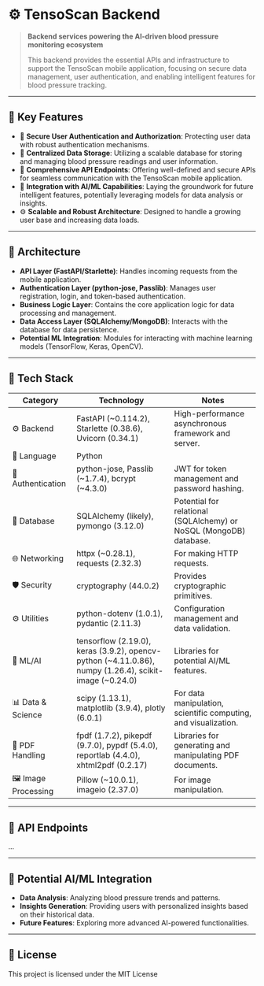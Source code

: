 # ⚙️ TensoScan Backend

> **Backend services powering the AI-driven blood pressure monitoring ecosystem**
>
> This backend provides the essential APIs and infrastructure to support the TensoScan mobile application, focusing on secure data management, user authentication, and enabling intelligent features for blood pressure tracking.

---

## 🚀 Key Features

- 🔑 **Secure User Authentication and Authorization**: Protecting user data with robust authentication mechanisms.
- 💾 **Centralized Data Storage**: Utilizing a scalable database for storing and managing blood pressure readings and user information.
- 🔗 **Comprehensive API Endpoints**: Offering well-defined and secure APIs for seamless communication with the TensoScan mobile application.
- 🧠 **Integration with AI/ML Capabilities**: Laying the groundwork for future intelligent features, potentially leveraging models for data analysis or insights.
- ⚙️ **Scalable and Robust Architecture**: Designed to handle a growing user base and increasing data loads.

---

## 🧱 Architecture

- **API Layer (FastAPI/Starlette)**: Handles incoming requests from the mobile application.
- **Authentication Layer (python-jose, Passlib)**: Manages user registration, login, and token-based authentication.
- **Business Logic Layer**: Contains the core application logic for data processing and management.
- **Data Access Layer (SQLAlchemy/MongoDB)**: Interacts with the database for data persistence.
- **Potential ML Integration**: Modules for interacting with machine learning models (TensorFlow, Keras, OpenCV).

---

## 🧰 Tech Stack

| Category         | Technology                                  | Notes                                                                 |
|------------------|---------------------------------------------|-----------------------------------------------------------------------|
| ⚙️ Backend       | FastAPI (~0.114.2), Starlette (0.38.6), Uvicorn (0.34.1) | High-performance asynchronous framework and server.                 |
| 🐍 Language       | Python                                      |                                                                       |
| 🔑 Authentication | python-jose, Passlib (~1.7.4), bcrypt (~4.3.0) | JWT for token management and password hashing.                        |
| 💾 Database      | SQLAlchemy (likely), pymongo (3.12.0)       | Potential for relational (SQLAlchemy) or NoSQL (MongoDB) database. |
| 🌐 Networking    | httpx (~0.28.1), requests (2.32.3)          | For making HTTP requests.                                             |
| 🛡️ Security       | cryptography (44.0.2)                         | Provides cryptographic primitives.                                      |
| ⚙️ Utilities      | python-dotenv (1.0.1), pydantic (2.11.3)      | Configuration management and data validation.                         |
| 🧠 ML/AI          | tensorflow (2.19.0), keras (3.9.2), opencv-python (~4.11.0.86), numpy (1.26.4), scikit-image (~0.24.0) | Libraries for potential AI/ML features.                             |
| 📊 Data & Science | scipy (1.13.1), matplotlib (3.9.4), plotly (6.0.1) | For data manipulation, scientific computing, and visualization.      |
| 📄 PDF Handling   | fpdf (1.7.2), pikepdf (9.7.0), pypdf (5.4.0), reportlab (4.4.0), xhtml2pdf (0.2.17) | Libraries for generating and manipulating PDF documents.              |
| 🖼️ Image Processing| Pillow (~10.0.1), imageio (2.37.0)         | For image manipulation.                                               |

---

## 🔗 API Endpoints

...

---

## 🧠 Potential AI/ML Integration

- **Data Analysis**: Analyzing blood pressure trends and patterns.
- **Insights Generation**: Providing users with personalized insights based on their historical data.
- **Future Features**: Exploring more advanced AI-powered functionalities.

---

## 📄 License

This project is licensed under the MIT License
